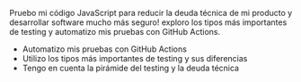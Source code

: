 Pruebo mi código JavaScript para reducir la deuda técnica de mi producto y desarrollar software mucho más seguro! exploro los tipos más importantes de testing y automatizo mis pruebas con GitHub Actions.

* Automatizo mis pruebas con GitHub Actions
* Utilizo los tipos más importantes de testing y sus diferencias
* Tengo en cuenta la pirámide del testing y la deuda técnica
